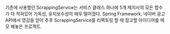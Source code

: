 기존에 사용했던 ScrappingService는 서비스 클래스 하나에 5개 제지사의 모든 함수가 다 적혀있어 가독성, 유지보수성이 매우 떨어졌다.
Spring Framework, 네이버 광고 API에서 영감을 얻어 추후 ScrappingService를 리팩토링 할 때 참고할 아이디어를 메모 해놓은 프로젝트.
